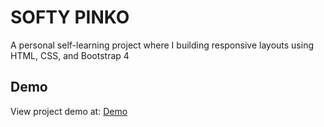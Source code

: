# SOFTY PINKO

A personal self-learning project where I building responsive layouts using HTML, CSS, and Bootstrap 4

## Demo
View project demo at: [Demo](https://hiendepzainn.github.io/softy-pinko/)


